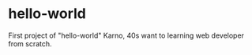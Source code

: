 # hello-world
First project of "hello-world"
Karno, 40s want to learning web developer from scratch.
